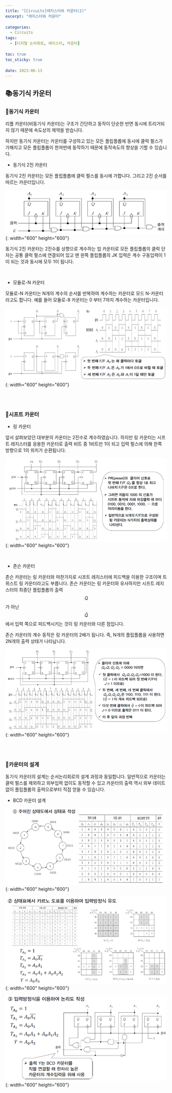 ```yaml
---
title: "[Circuits]레지스터와 카운터(2)"
excerpt: "레지스터와 카운터"

categories:
  - Circuits
tags:
  - [디지털 논리회로, 레지스터, 카운터]

toc: true
toc_sticky: true

date: 2023-06-13
---
```


## 📚동기식 카운터
### 📄동기식 카운터
리플 카운터(비동기식 카운터)는 구조가 간단하고 동작이 단순한 반면 동시에 트리거되지 않기 때문에 속도상의 제약을 받습니다.

하지만 동기식 카운터는 카운터를 구성하고 있는 모든 플립플롭에 동시에 클럭 펄스가 가해지고 모든 플립플롭이 한꺼번에 동작하기 때문에 동작속도의 향상을 기할 수 있습니다.

* 동기식 2진 카운터

동기식 2진 카운터는 모든 플립플롭에 클럭 펄스를 동시에 가합니다. 그리고 2진 순서를 따르는 카운터입니다.

![SyncBinaryCounter](\assets\images\Circuits\SyncBinaryCounter.png){: width="600" height="600"}

동기식 2진 카운터는 2진수를 상향으로 계수하는 업 카운터로 모든 플립플롭의 클럭 단자는 공통 클럭 펄스에 연결되어 있고 맨 왼쪽 플립플롭의 JK 입력은 계수 구동입력이 1이 되는 것과 동시에 모두 1이 됩니다.

<br>

* 모듈로-N 카운터

모듈로-N 카운터는 N개의 계수의 순서를 반복하여 계수하는 카운터로 모드 N-카운터라고도 합니다. 예를 들어 모듈로-8 카운터는 0 부터 7까지 계수하는 카운터입니다.

![Modulo-8Counter](\assets\images\Circuits\Modulo-8Counter.png){: width="600" height="600"}

<br><br>

### 📄시프트 카운터
* 링 카운터

앞서 살펴보았던 대부분의 카운터는 2진수로 계수하였습니다. 하지만 링 카운터는 시프트 레지스터를 응용한 카운터로 출력 비트 중 1비트만 1이 되고 입력 펄스에 의해 한쪽 방향으로 1의 위치가 순환됩니다.

![RingCounter](\assets\images\Circuits\RingCounter.png){: width="600" height="600"}

<br>

* 존슨 카운터

존슨 카운터는 링 카운터와 마찬가지로 시프트 레지스터에 피드백을 이용한 구조이며 트위스트 링 카운터라고도 부릅니다. 존슨 카운터는 링 카운터와 유사하지만 시프트 레지스터의 최종단 플립플롭의 출력 $$ Q $$가 아닌 $$ \bar{Q} $$에서 입력 쪽으로 피드백시키는 것이 링 카운터와 다른 점입니다.

존슨 카운터의 계수 동작은 링 카운터의 2배가 됩니다. 즉, N개의 플립플롭을 사용하면 2N개의 출력 상태가 나타납니다.

![JohnsonCounter](\assets\images\Circuits\JohnsonCounter.png){: width="600" height="600"}

<br><br>

### 📄카운터의 설계
동기식 카운터의 설계는 순서논리회로의 설계 과정과 동일합니다. 일반적으로 카운터는 클럭 펄스를 제외하고 외부입력 없이도 동작할 수 있고 카운터의 출력 역시 외부 데이트 없이 플립플롭의 출력으로부터 직접 얻을 수 있습니다.

* BCD 카운터 설계

![DesignBCDCounter1](\assets\images\Circuits\DesignBCDCounter1.png){: width="600" height="600"}

![DesignBCDCounter2](\assets\images\Circuits\DesignBCDCounter2.png){: width="600" height="600"}

![DesignBCDCounter3](\assets\images\Circuits\DesignBCDCounter3.png){: width="600" height="600"}

<br><br>
